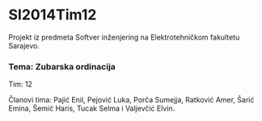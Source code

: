 # SI2014Tim12
Projekt iz predmeta Softver inženjering na Elektrotehničkom fakultetu Sarajevo.
### Tema: Zubarska ordinacija
Tim: 12

Članovi tima: Pajić Enil, Pejović Luka, Porča Sumejja, Ratković Amer, Šarić Emina, Šemić Haris, Tucak Selma i Valjevčić Elvin.
